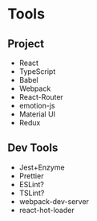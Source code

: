 # Tools

## Project
* React
* TypeScript
* Babel
* Webpack
* React-Router
* emotion-js
* Material UI
* Redux

## Dev Tools
* Jest+Enzyme 
* Prettier
* ESLint?
* TSLint?
* webpack-dev-server
* react-hot-loader

